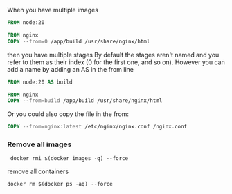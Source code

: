 When you have multiple images
```Dockerfile
FROM node:20

FROM nginx
COPY --from=0 /app/build /usr/share/nginx/html
```
then you have multiple stages
By default the stages aren't named and you refer to them as their index (0 for the first one, and so on).  However you can add a name by adding an AS in the from line
```Dockerfile
FROM node:20 AS build

FROM nginx
COPY --from=build /app/build /usr/share/nginx/html
```
Or you could also copy the file in the from:
```Dockerfile
COPY --from=nginx:latest /etc/nginx/nginx.conf /nginx.conf
```


### Remove all images
```
 docker rmi $(docker images -q) --force
 ```
 remove all containers
 ```
docker rm $(docker ps -aq) --force
 ```